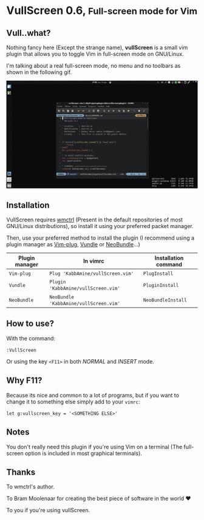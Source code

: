 # VullScreen 0.6, <small>Full-screen mode for Vim</small>

## Vull..what?

Nothing fancy here (Except the strange name), **vullScreen** is a small vim plugin that allows you to toggle Vim in full-screen mode on GNU/Linux.

I'm talking about a real full-screen mode, no menu and no toolbars as shown in the following gif.

![vullScreen in action](.img/vullScreen.gif)

## Installation

VullScreen requires [wmctrl](http://tomas.styblo.name/wmctrl/) (Present in the default repositories of most GNU/Linux distributions), so install it using your preferred packet manager.

Then, use your preferred method to install the plugin (I recommend using a plugin manager as [Vim-plug](https://github.com/junegunn/vim-plug), [Vundle](https://github.com/gmarik/Vundle.vim) or [NeoBundle](https://github.com/Shougo/neobundle.vim)...)

| Plugin manager   | In vimrc                               | Installation command   |
| ---------------- | -------------------------------------- | ---------------------- |
| `Vim-plug`       | `Plug 'KabbAmine/vullScreen.vim'`      | `PlugInstall`          |
| `Vundle`         | `Plugin 'KabbAmine/vullScreen.vim'`    | `PluginInstall`        |
| `NeoBundle`      | `NeoBundle 'KabbAmine/vullScreen.vim'` | `NeoBundleInstall`     |

## How to use?

With the command:

```
:VullScreen
```

Or using the key `<F11>` in both *NORMAL* and *INSERT* mode.

## Why F11?

Because its nice and common to a lot of programs, but if you want to change it to something else simply add to your `vimrc`:

```
let g:vullscreen_key = '<SOMETHING ELSE>'
```

## Notes

You don't really need this plugin if you're using Vim on a terminal (The full-screen option is included in most graphical terminals).

## Thanks

To wmctrl's author.

To Bram Moolenaar for creating the best piece of software in the world :heart:

To you if you're using vullScreen.
